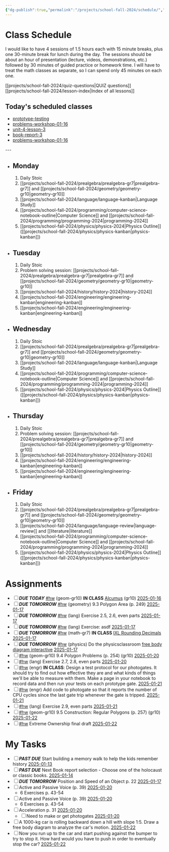 ```yaml
---
{"dg-publish":true,"permalink":"/projects/school-fall-2024/schedule/","tags":["gardenEntry"]}
---
```



# Class Schedule

I would like to have 4 sessions of 1.5 hours each with 15 minute breaks, plus one 30-minute break for lunch during the day. The sessions should be about an hour of presentation (lecture, videos, demonstrations, etc.) followed by 30 minutes of guided practice or homework time. I will have to treat the math classes as separate, so I can spend only 45 minutes on each one.

[[projects/school-fall-2024/quiz-questions\|QUIZ questions]]
[[projects/school-fall-2024/lesson-index\|Index of all lessons]]
## Today's scheduled classes
<div><ul class="dataview list-view-ul"><li><span><a data-tooltip-position="top" aria-label="projects/school-fall-2024/engineering/lessons/prototype-testing.md" data-href="projects/school-fall-2024/engineering/lessons/prototype-testing.md" href="projects/school-fall-2024/engineering/lessons/prototype-testing.md" class="internal-link" target="_blank" rel="noopener nofollow">prototype-testing</a></span></li><li><span><a data-tooltip-position="top" aria-label="projects/school-fall-2024/geometry/lessons/problems-workshop-01-16.md" data-href="projects/school-fall-2024/geometry/lessons/problems-workshop-01-16.md" href="projects/school-fall-2024/geometry/lessons/problems-workshop-01-16.md" class="internal-link" target="_blank" rel="noopener nofollow">problems-workshop-01-16</a></span></li><li><span><a data-tooltip-position="top" aria-label="projects/school-fall-2024/history/lessons/unit-4-lesson-3.md" data-href="projects/school-fall-2024/history/lessons/unit-4-lesson-3.md" href="projects/school-fall-2024/history/lessons/unit-4-lesson-3.md" class="internal-link" target="_blank" rel="noopener nofollow">unit-4-lesson-3</a></span></li><li><span><a data-tooltip-position="top" aria-label="projects/school-fall-2024/language/lessons/book-report-3.md" data-href="projects/school-fall-2024/language/lessons/book-report-3.md" href="projects/school-fall-2024/language/lessons/book-report-3.md" class="internal-link" target="_blank" rel="noopener nofollow">book-report-3</a></span></li><li><span><a data-tooltip-position="top" aria-label="projects/school-fall-2024/prealgebra/lessons/problems-workshop-01-16.md" data-href="projects/school-fall-2024/prealgebra/lessons/problems-workshop-01-16.md" href="projects/school-fall-2024/prealgebra/lessons/problems-workshop-01-16.md" class="internal-link" target="_blank" rel="noopener nofollow">problems-workshop-01-16</a></span></li></ul></div>
---


- ## Monday

    1. Daily Stoic
    2. [[projects/school-fall-2024/prealgebra/prealgebra-gr7\|prealgebra-gr7]] and [[projects/school-fall-2024/geometry/geometry-gr10\|geometry-gr10]]
    3. [[projects/school-fall-2024/language/language-kanban\|Language Study]]
    4. [[projects/school-fall-2024/programming/computer-science-notebook-outline\|Computer Science]] and [[projects/school-fall-2024/programming/programming-2024\|programming-2024]]
    5. [[projects/school-fall-2024/physics/physics-2024\|Physics Outline]]  ([[projects/school-fall-2024/physics/physics-kanban\|physics-kanban]])

- ## Tuesday

    1. Daily Stoic
    2. Problem solving session: [[projects/school-fall-2024/prealgebra/prealgebra-gr7\|prealgebra-gr7]] and [[projects/school-fall-2024/geometry/geometry-gr10\|geometry-gr10]]
    3. [[projects/school-fall-2024/history/history-2024\|history-2024]]
    4. [[projects/school-fall-2024/engineering/engineering-kanban\|engineering-kanban]]
    5. [[projects/school-fall-2024/engineering/engineering-kanban\|engineering-kanban]]

- ## Wednesday

    1. Daily Stoic
    2. [[projects/school-fall-2024/prealgebra/prealgebra-gr7\|prealgebra-gr7]] and [[projects/school-fall-2024/geometry/geometry-gr10\|geometry-gr10]]
    3. [[projects/school-fall-2024/language/language-kanban\|Language Study]]
    4. [[projects/school-fall-2024/programming/computer-science-notebook-outline\|Computer Science]] and [[projects/school-fall-2024/programming/programming-2024\|programming-2024]]
    5. [[projects/school-fall-2024/physics/physics-2024\|Physics Outline]]  ([[projects/school-fall-2024/physics/physics-kanban\|physics-kanban]])

- ## Thursday
    1. Daily Stoic
    2. Problem solving session: [[projects/school-fall-2024/prealgebra/prealgebra-gr7\|prealgebra-gr7]] and [[projects/school-fall-2024/geometry/geometry-gr10\|geometry-gr10]] 
    3. [[projects/school-fall-2024/history/history-2024\|history-2024]]
    4. [[projects/school-fall-2024/engineering/engineering-kanban\|engineering-kanban]]
    5. [[projects/school-fall-2024/engineering/engineering-kanban\|engineering-kanban]]

- ## Friday

    1. Daily Stoic
    2. [[projects/school-fall-2024/prealgebra/prealgebra-gr7\|prealgebra-gr7]] and [[projects/school-fall-2024/geometry/geometry-gr10\|geometry-gr10]]
    3. [[projects/school-fall-2024/language/language-review\|language-review]] and [[literature\|literature]]
    4. [[projects/school-fall-2024/programming/computer-science-notebook-outline\|Computer Science]] and [[projects/school-fall-2024/programming/programming-2024\|programming-2024]]
    5. [[projects/school-fall-2024/physics/physics-2024\|Physics Outline]]  ([[projects/school-fall-2024/physics/physics-kanban\|physics-kanban]])

# Assignments

<div><ul class="contains-task-list"><li data-task=" " class="dataview task-list-item"><input type="checkbox" class="dataview task-list-item-checkbox"><span><strong><em>DUE TODAY</em></strong> <a href="#hw" class="tag" target="_blank" rel="noopener nofollow">#hw</a> (geom-gr10) <strong>IN CLASS</strong> <a data-tooltip-position="top" aria-label="https://artofproblemsolving.com/alcumus" rel="noopener nofollow" class="external-link" href="https://artofproblemsolving.com/alcumus" target="_blank">Alcumus</a> (gr10) <a data-href="2025-01-16" href="2025-01-16" class="internal-link" target="_blank" rel="noopener nofollow">2025-01-16</a></span></li><li data-task=" " class="dataview task-list-item"><input type="checkbox" class="dataview task-list-item-checkbox"><span><strong><em>DUE TOMORROW</em></strong> <a href="#hw" class="tag" target="_blank" rel="noopener nofollow">#hw</a> (geometry) 9.3 Polygon Area  (p. 249) <a data-href="2025-01-17" href="2025-01-17" class="internal-link" target="_blank" rel="noopener nofollow">2025-01-17</a></span></li><li data-task=" " class="dataview task-list-item"><input type="checkbox" class="dataview task-list-item-checkbox"><span><strong><em>DUE TOMORROW</em></strong> <a href="#hw" class="tag" target="_blank" rel="noopener nofollow">#hw</a> (lang) Exercise 2.5, 2.6, even parts  <a data-href="2025-01-17" href="2025-01-17" class="internal-link" target="_blank" rel="noopener nofollow">2025-01-17</a></span></li><li data-task=" " class="dataview task-list-item"><input type="checkbox" class="dataview task-list-item-checkbox"><span><strong><em>DUE TOMORROW</em></strong> <a href="#hw" class="tag" target="_blank" rel="noopener nofollow">#hw</a> (lang) Exercise: asdf <a data-href="2025-01-17" href="2025-01-17" class="internal-link" target="_blank" rel="noopener nofollow">2025-01-17</a></span></li><li data-task=" " class="dataview task-list-item"><input type="checkbox" class="dataview task-list-item-checkbox"><span><strong><em>DUE TOMORROW</em></strong> <a href="#hw" class="tag" target="_blank" rel="noopener nofollow">#hw</a> (math-gr7) <strong>IN CLASS</strong> <a data-tooltip-position="top" aria-label="https://www.ixl.com/math/grade-7/round-decimals" rel="noopener nofollow" class="external-link" href="https://www.ixl.com/math/grade-7/round-decimals" target="_blank">IXL Rounding Decimals</a> <a data-href="2025-01-17" href="2025-01-17" class="internal-link" target="_blank" rel="noopener nofollow">2025-01-17</a></span></li><li data-task=" " class="dataview task-list-item"><input type="checkbox" class="dataview task-list-item-checkbox"><span><strong><em>DUE TOMORROW</em></strong> <a href="#hw" class="tag" target="_blank" rel="noopener nofollow">#hw</a> (physics) Do the physicsclassroom <a data-tooltip-position="top" aria-label="https://www.physicsclassroom.com/Physics-Interactives/Newtons-Laws/Free-Body-Diagrams/Free-Body-Diagram-Interactive" rel="noopener nofollow" class="external-link" href="https://www.physicsclassroom.com/Physics-Interactives/Newtons-Laws/Free-Body-Diagrams/Free-Body-Diagram-Interactive" target="_blank">free body diagram interactive</a> <a data-href="2025-01-17" href="2025-01-17" class="internal-link" target="_blank" rel="noopener nofollow">2025-01-17</a></span></li><li data-task=" " class="dataview task-list-item"><input type="checkbox" class="dataview task-list-item-checkbox"><span><a href="#hw" class="tag" target="_blank" rel="noopener nofollow">#hw</a> (geom-gr10) 9.4 Polygon Problems  (p. 254) (gr10) <a data-href="2025-01-20" href="2025-01-20" class="internal-link" target="_blank" rel="noopener nofollow">2025-01-20</a></span></li><li data-task=" " class="dataview task-list-item"><input type="checkbox" class="dataview task-list-item-checkbox"><span><a href="#hw" class="tag" target="_blank" rel="noopener nofollow">#hw</a> (lang) Exercise 2.7, 2.8, even parts  <a data-href="2025-01-20" href="2025-01-20" class="internal-link" target="_blank" rel="noopener nofollow">2025-01-20</a></span></li><li data-task=" " class="dataview task-list-item"><input type="checkbox" class="dataview task-list-item-checkbox"><span><a href="#hw" class="tag" target="_blank" rel="noopener nofollow">#hw</a> (engr) <strong>IN CLASS</strong>: Design a test protocol for our photogates. It should try to find out how effective they are and what kinds of things we'll be able to measure with them. Make a page in your notebook to record data and then run your tests on each prototype gate. <a data-href="2025-01-21" href="2025-01-21" class="internal-link" target="_blank" rel="noopener nofollow">2025-01-21</a></span></li><li data-task=" " class="dataview task-list-item"><input type="checkbox" class="dataview task-list-item-checkbox"><span><a href="#hw" class="tag" target="_blank" rel="noopener nofollow">#hw</a> (engr) Add code to photogate so that it reports the number of CPU cycles since the last gate trip whenever the gate is tripped. <a data-href="2025-01-21" href="2025-01-21" class="internal-link" target="_blank" rel="noopener nofollow">2025-01-21</a></span></li><li data-task=" " class="dataview task-list-item"><input type="checkbox" class="dataview task-list-item-checkbox"><span><a href="#hw" class="tag" target="_blank" rel="noopener nofollow">#hw</a> (lang) Exercise 2.9, even parts  <a data-href="2025-01-21" href="2025-01-21" class="internal-link" target="_blank" rel="noopener nofollow">2025-01-21</a></span></li><li data-task=" " class="dataview task-list-item"><input type="checkbox" class="dataview task-list-item-checkbox"><span><a href="#hw" class="tag" target="_blank" rel="noopener nofollow">#hw</a> (geom-gr10) 9.5 Construction: Regular Polygons  (p. 257) (gr10) <a data-href="2025-01-22" href="2025-01-22" class="internal-link" target="_blank" rel="noopener nofollow">2025-01-22</a></span></li><li data-task=" " class="dataview task-list-item"><input type="checkbox" class="dataview task-list-item-checkbox"><span><a href="#hw" class="tag" target="_blank" rel="noopener nofollow">#hw</a> Extreme Ownership final draft <a data-href="2025-01-22" href="2025-01-22" class="internal-link" target="_blank" rel="noopener nofollow">2025-01-22</a></span></li></ul></div>

# My Tasks

<div><ul class="contains-task-list"><li data-task=" " class="dataview task-list-item"><input type="checkbox" class="dataview task-list-item-checkbox"><span><strong><em>PAST DUE</em></strong> Start building a memory walk to help the kids remember history <a data-href="2025-01-13" href="2025-01-13" class="internal-link" target="_blank" rel="noopener nofollow">2025-01-13</a></span></li><li data-task=" " class="dataview task-list-item"><input type="checkbox" class="dataview task-list-item-checkbox"><span><strong><em>PAST DUE</em></strong> Next Book report selection - Choose one of the holocaust or classic books. <a data-href="2025-01-14" href="2025-01-14" class="internal-link" target="_blank" rel="noopener nofollow">2025-01-14</a></span></li><li data-task=" " class="dataview task-list-item"><input type="checkbox" class="dataview task-list-item-checkbox"><span><strong><em>DUE TOMORROW</em></strong> Position and Speed of an Object p. 22 <a data-href="2025-01-17" href="2025-01-17" class="internal-link" target="_blank" rel="noopener nofollow">2025-01-17</a></span></li><li data-task=" " class="dataview task-list-item"><input type="checkbox" class="dataview task-list-item-checkbox"><span>Active and Passive Voice (p. 39) <a data-href="2025-01-20" href="2025-01-20" class="internal-link" target="_blank" rel="noopener nofollow">2025-01-20</a></span><ul class="contains-task-list"><li class="dataview task-list-basic-item"><span>6 Exercises p. 43-54</span></li></ul></li><li data-task=" " class="dataview task-list-item"><input type="checkbox" class="dataview task-list-item-checkbox"><span>Active and Passive Voice (p. 39) <a data-href="2025-01-20" href="2025-01-20" class="internal-link" target="_blank" rel="noopener nofollow">2025-01-20</a></span><ul class="contains-task-list"><li class="dataview task-list-basic-item"><span>6 Exercises p. 43-54</span></li></ul></li><li data-task=" " class="dataview task-list-item"><input type="checkbox" class="dataview task-list-item-checkbox"><span>Acceleration p. 31 <a data-href="2025-01-20" href="2025-01-20" class="internal-link" target="_blank" rel="noopener nofollow">2025-01-20</a></span><ul class="contains-task-list"><li data-task=" " class="dataview task-list-item"><input type="checkbox" class="dataview task-list-item-checkbox"><span>Need to make or get photogates <a data-href="2025-01-20" href="2025-01-20" class="internal-link" target="_blank" rel="noopener nofollow">2025-01-20</a></span></li></ul></li><li data-task=" " class="dataview task-list-item"><input type="checkbox" class="dataview task-list-item-checkbox"><span>A 1000-kg car is rolling backward down a hill with slope 1:5. Draw a free body diagram to analyze the car's motion. <a data-href="2025-01-22" href="2025-01-22" class="internal-link" target="_blank" rel="noopener nofollow">2025-01-22</a></span></li><li data-task=" " class="dataview task-list-item"><input type="checkbox" class="dataview task-list-item-checkbox"><span>Now you run up to the car and start pushing against the bumper to try to stop it. How hard would you have to push in order to eventually stop the car? <a data-href="2025-01-22" href="2025-01-22" class="internal-link" target="_blank" rel="noopener nofollow">2025-01-22</a></span></li></ul></div>